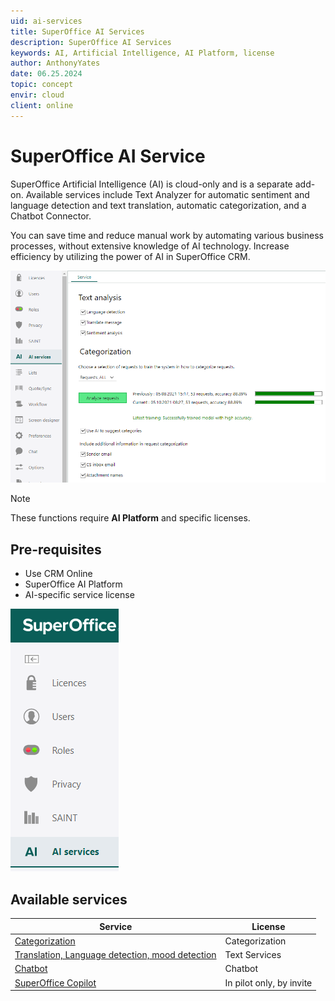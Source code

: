 ```yaml
---
uid: ai-services
title: SuperOffice AI Services
description: SuperOffice AI Services
keywords: AI, Artificial Intelligence, AI Platform, license
author: AnthonyYates
date: 06.25.2024
topic: concept
envir: cloud
client: online
---
```


# SuperOffice AI Service

SuperOffice Artificial Intelligence (AI) is cloud-only and is a separate add-on. Available services include Text Analyzer for automatic sentiment and language detection and text translation, automatic categorization, and a Chatbot Connector.

You can save time and reduce manual work by automating various business processes, without extensive knowledge of AI technology. Increase efficiency by utilizing the power of AI in SuperOffice CRM.

![AI services -screenshot][img2]

> [!NOTE]
> These functions require **AI Platform** and specific licenses.

## Pre-requisites

* Use CRM Online
* SuperOffice AI Platform
* AI-specific service license

![navigator -screenshot][img1]

## Available services

| Service | License |
|---|---|
| [Categorization][2] | Categorization |
| [Translation, Language detection, mood detection][3] | Text Services |
| [Chatbot][4] | Chatbot |
| [SuperOffice Copilot][5] | In pilot only, by invite |

<!-- Referenced links -->
[2]: configuration-ai/index.md
[3]: text-analysis/index.md
[4]: ../automation/chatbot/index.md
[5]: copilot/index.md

<!-- Referenced images -->
[img1]: media/admin-navigator-buttons.png
[img2]: media/10-ai-services.png
